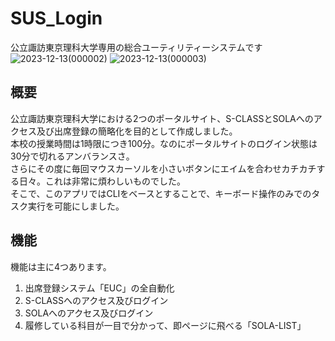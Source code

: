 # SUS_Login
公立諏訪東京理科大学専用の総合ユーティリティーシステムです  
![2023-12-13(000002)](https://github.com/tomoyan99/SUS_Login/assets/101825008/3161a0a6-1a1a-40c9-b3c3-0f6038b79136)
![2023-12-13(000003)](https://github.com/tomoyan99/SUS_Login/assets/101825008/30f4c6fa-6f2c-4dc4-83fa-a739e4a81980)
## 概要

公立諏訪東京理科大学における2つのポータルサイト、S-CLASSとSOLAへのアクセス及び出席登録の簡略化を目的として作成しました。  
本校の授業時間は1時限につき100分。なのにポータルサイトのログイン状態は30分で切れるアンバランスさ。  
さらにその度に毎回マウスカーソルを小さいボタンにエイムを合わせカチカチする日々。これは非常に煩わしいものでした。  
そこで、このアプリではCLIをベースとすることで、キーボード操作のみでのタスク実行を可能にしました。  
## 機能
機能は主に4つあります。  
1. 出席登録システム「EUC」の全自動化　　
2. S-CLASSへのアクセス及びログイン　　
3. SOLAへのアクセス及びログイン　　
4. 履修している科目が一目で分かって、即ページに飛べる「SOLA-LIST」   
